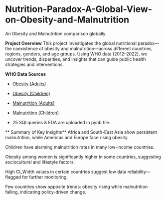 # Nutrition-Paradox-A-Global-View-on-Obesity-and-Malnutrition
An Obesity and Malnutrition comparison globally.

**Project Overview**
This project investigates the global nutritional paradox—the coexistence of obesity and malnutrition—across different countries, regions, genders, and age groups. Using WHO data (2012–2022), we uncover trends, disparities, and insights that can guide public health strategies and interventions.

**WHO Data Sources**

- [Obesity (Adults)](https://ghoapi.azureedge.net/api/NCD_BMI_30C)  
- [Obesity (Children)](https://ghoapi.azureedge.net/api/NCD_BMI_PLUS2C)  
- [Malnutrition (Adults)](https://ghoapi.azureedge.net/api/NCD_BMI_18C)  
- [Malnutrition (Children)](https://ghoapi.azureedge.net/api/NCD_BMI_MINUS2C)

- 25 SQl queries & EDA are uploaded in pynb file.

** Summary of Key Insights**
Africa and South-East Asia show persistent malnutrition, while Americas and Europe face rising obesity.

Children have alarming malnutrition rates in many low-income countries.

Obesity among women is significantly higher in some countries, suggesting sociocultural and lifestyle factors.

High CI_Width values in certain countries suggest low data reliability—flagged for further monitoring.

Few countries show opposite trends: obesity rising while malnutrition falling, indicating policy-driven change.
